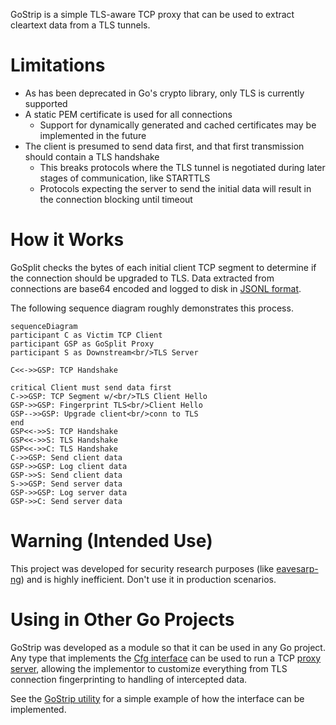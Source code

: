 GoStrip is a simple TLS-aware TCP proxy that can be used
to extract cleartext data from a TLS tunnels.

# Limitations

- As has been deprecated in Go's crypto library, only TLS is 
  currently supported
- A static PEM certificate is used for all connections
  - Support for dynamically generated and cached certificates
    may be implemented in the future
- The client is presumed to send data first, and that first
  transmission should contain a TLS handshake
  - This breaks protocols where the TLS tunnel is negotiated
    during later stages of communication, like STARTTLS
  - Protocols expecting the server to send the initial data
    will result in the connection blocking until timeout

# How it Works

GoSplit checks the bytes of each initial client TCP segment to determine
if the connection should be upgraded to TLS. Data extracted from
connections are base64 encoded and logged to disk in [JSONL format][jsonl].

The following sequence diagram roughly demonstrates this process.

[jsonl]: https://jsonlines.org/

```mermaid
sequenceDiagram
participant C as Victim TCP Client
participant GSP as GoSplit Proxy
participant S as Downstream<br/>TLS Server

C<<->>GSP: TCP Handshake

critical Client must send data first
C->>GSP: TCP Segment w/<br/>TLS Client Hello
GSP->>GSP: Fingerprint TLS<br/>Client Hello
GSP-->>GSP: Upgrade client<br/>conn to TLS
end
GSP<<->>S: TCP Handshake
GSP<<->>S: TLS Handshake
GSP<<->>C: TLS Handshake
C->>GSP: Send client data
GSP->>GSP: Log client data
GSP->>S: Send client data
S->>GSP: Send server data
GSP->>GSP: Log server data
GSP->>C: Send server data
```

# Warning (Intended Use)

This project was developed for security research purposes (like
[eavesarp-ng]) and is highly inefficient. Don't use it in
production scenarios.

[eavesarp-ng]: https://github.com/ImpostorKeanu/eavesarp-ng

# Using in Other Go Projects

GoStrip was developed as a module so that it can be used in
any Go project. Any type that implements the [Cfg interface][cfg-interface]
can be used to run a TCP [proxy server][proxy-server], allowing
the implementor to customize everything from TLS connection
fingerprinting to handling of intercepted data.

See the [GoStrip utility][utility-cfg] for a simple example of how
the interface can be implemented.

[cfg-interface]: cfg.go
[proxy-server]: proxy.go
[utility-cfg]: cmd/cfg.go